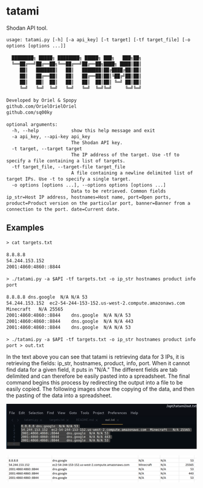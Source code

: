 # tatami
Shodan API tool.

```
usage: tatami.py [-h] [-a api_key] [-t target] [-tf target_file] [-o options [options ...]]

  ████████╗ █████╗ ████████╗ █████╗ ███╗   ███╗██╗
  ╚══██╔══╝██╔══██╗╚══██╔══╝██╔══██╗████╗ ████║██║
     ██║   ███████║   ██║   ███████║██╔████╔██║██║
     ██║   ██╔══██║   ██║   ██╔══██║██║╚██╔╝██║██║
     ██║   ██║  ██║   ██║   ██║  ██║██║ ╚═╝ ██║██║
     ╚═╝   ╚═╝  ╚═╝   ╚═╝   ╚═╝  ╚═╝╚═╝     ╚═╝╚═╝
                                                
Developed by Oriel & Spopy
github.com/OrielOrielOriel
github.com/sq00ky

optional arguments:
  -h, --help            show this help message and exit
  -a api_key, --api-key api_key
                        The Shodan API key.
  -t target, --target target
                        The IP address of the target. Use -tf to specify a file containing a list of targets.
  -tf target_file, --target-file target_file
                        A file containing a newline delimited list of target IPs. Use -t to specify a single target.
  -o options [options ...], --options options [options ...]
                        Data to be retrieved. Common fields ip_str=Host IP address, hostnames=Host name, port=Open ports, product=Product version on the particular port, banner=Banner from a connection to the port. date=Current date.
```

## Examples
```
> cat targets.txt 

8.8.8.8
54.244.153.152
2001:4860:4860::8844

> ./tatami.py -a $API -tf targets.txt -o ip_str hostnames product info port

8.8.8.8	dns.google	N/A	N/A	53
54.244.153.152	ec2-54-244-153-152.us-west-2.compute.amazonaws.com	Minecraft	N/A	25565
2001:4860:4860::8844	dns.google	N/A	N/A	53
2001:4860:4860::8844	dns.google	N/A	N/A	443
2001:4860:4860::8844	dns.google	N/A	N/A	53

> ./tatami.py -a $API -tf targets.txt -o ip_str hostnames product info port > out.txt
```

In the text above you can see that tatami is retrieving data for 3 IPs, it is retrieving the fields: ip_str, hostnames, product, info, port. When it cannot find data for a given field, it puts in "N/A." The different fields are tab delimited and can therefore be easily pasted into a spreadsheet. The final command begins this process by redirecting the output into a file to be easily copied. The following images show the copying of the data, and then the pasting of the data into a spreadsheet. 

![Copying output from a text file](/.photos/copying.png)

![Pasting output into a spreadsheet. Each field goes into a separate cell](/.photos/pasted.png)
